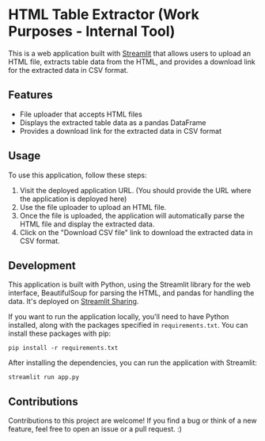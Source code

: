 
# HTML Table Extractor (Work Purposes - Internal Tool)

This is a web application built with [Streamlit](https://streamlit.io) that allows users to upload an HTML file, extracts table data from the HTML, and provides a download link for the extracted data in CSV format.

## Features

- File uploader that accepts HTML files
- Displays the extracted table data as a pandas DataFrame
- Provides a download link for the extracted data in CSV format

## Usage

To use this application, follow these steps:

1. Visit the deployed application URL. (You should provide the URL where the application is deployed here)
2. Use the file uploader to upload an HTML file.
3. Once the file is uploaded, the application will automatically parse the HTML file and display the extracted data.
4. Click on the "Download CSV file" link to download the extracted data in CSV format.

## Development

This application is built with Python, using the Streamlit library for the web interface, BeautifulSoup for parsing the HTML, and pandas for handling the data. It's deployed on [Streamlit Sharing](https://streamlit.io/sharing).

If you want to run the application locally, you'll need to have Python installed, along with the packages specified in `requirements.txt`. You can install these packages with pip:

```
pip install -r requirements.txt
```

After installing the dependencies, you can run the application with Streamlit:

```
streamlit run app.py
```

## Contributions

Contributions to this project are welcome! If you find a bug or think of a new feature, feel free to open an issue or a pull request. :)
